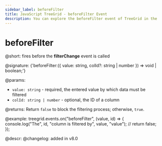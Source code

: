 ```yaml
---
sidebar_label: beforeFilter
title: JavaScript TreeGrid - beforeFilter Event 
description: You can explore the beforeFilter event of TreeGrid in the documentation of the DHTMLX JavaScript UI library. Browse developer guides and API reference, try out code examples and live demos, and download a free 30-day evaluation version of DHTMLX Suite.
---
```


# beforeFilter

@short: fires before the <b>filterChange</b> event is called

@signature: {'beforeFilter:({ value: string, colId?: string | number }) => void | boolean;'}

@params:
- `value: string` - required, the entered value by which data must be filtered
- `colId: string | number` - optional, the ID of a column

@returns:
Return `false` to block the filtering process; otherwise, `true`.

@example:
treegrid.events.on("beforeFilter", (value, id) => {
	console.log("The", id, "column is filtered by", value, "value");
	// return false;
});

@descr:
@changelog: added in v8.0
